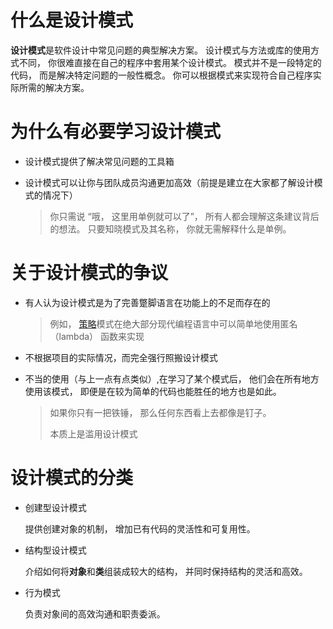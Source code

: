 # 什么是设计模式

**设计模式**是软件设计中常见问题的典型解决方案。 设计模式与方法或库的使用方式不同， 你很难直接在自己的程序中套用某个设计模式。 模式并不是一段特定的代码， 而是解决特定问题的一般性概念。 你可以根据模式来实现符合自己程序实际所需的解决方案。

# 为什么有必要学习设计模式

- 设计模式提供了解决常见问题的工具箱

- 设计模式可以让你与团队成员沟通更加高效（前提是建立在大家都了解设计模式的情况下）

  >  你只需说 “哦， 这里用单例就可以了”， 所有人都会理解这条建议背后的想法。 只要知晓模式及其名称， 你就无需解释什么是单例。

# 关于设计模式的争议

- 有人认为设计模式是为了完善蹩脚语言在功能上的不足而存在的

  > 例如， [策略](https://refactoringguru.cn/design-patterns/strategy)模式在绝大部分现代编程语言中可以简单地使用匿名 （lambda） 函数来实现

- 不根据项目的实际情况，而完全强行照搬设计模式

- 不当的使用（与上一点有点类似）,在学习了某个模式后， 他们会在所有地方使用该模式， 即便是在较为简单的代码也能胜任的地方也是如此。

  > 如果你只有一把铁锤， 那么任何东西看上去都像是钉子。
  >
  > 本质上是滥用设计模式

# 设计模式的分类

- 创建型设计模式

  提供创建对象的机制， 增加已有代码的灵活性和可复用性。

- 结构型设计模式

  介绍如何将**对象**和**类**组装成较大的结构， 并同时保持结构的灵活和高效。

- 行为模式

  负责对象间的高效沟通和职责委派。



